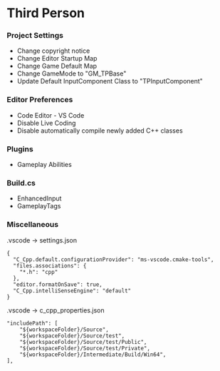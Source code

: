 # Third Person

### Project Settings

- Change copyright notice
- Change Editor Startup Map
- Change Game Default Map
- Change GameMode to "GM_TPBase"
- Update Default InputComponent Class to "TPInputComponent"

### Editor Preferences

- Code Editor - VS Code
- Disable Live Coding
- Disable automatically compile newly added C++ classes

### Plugins

- Gameplay Abilities

### Build.cs

- EnhancedInput
- GameplayTags

### Miscellaneous

.vscode -> settings.json

```
{
  "C_Cpp.default.configurationProvider": "ms-vscode.cmake-tools",
  "files.associations": {
    "*.h": "cpp"
  },
  "editor.formatOnSave": true,
  "C_Cpp.intelliSenseEngine": "default"
}
```

.vscode -> c_cpp_properties.json

```
"includePath": [
	"${workspaceFolder}/Source",
	"${workspaceFolder}/Source/test",
	"${workspaceFolder}/Source/test/Public",
	"${workspaceFolder}/Source/test/Private",
	"${workspaceFolder}/Intermediate/Build/Win64",
],
```
